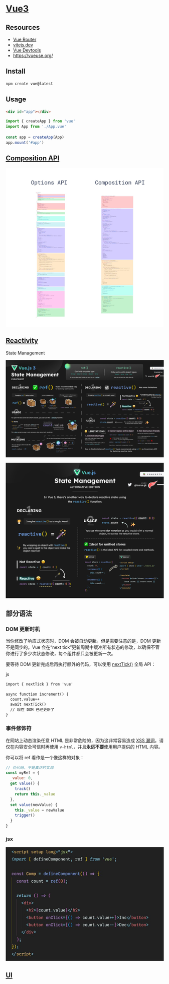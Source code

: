 # [Vue3](https://vuejs.org/)

## Resources

* [Vue Router](https://router.vuejs.org/)
* [vitejs.dev](https://vitejs.dev/)
* [Vue Devtools](https://devtools.vuejs.org/)
* https://vueuse.org/

## Install

```bash
npm create vue@latest
```

## Usage

```html
<div id="app"></div>
```

```js
import { createApp } from 'vue'
import App from './App.vue'

const app = createApp(App)
app.mount('#app')
```

## [Composition API](./composition-api)

![option-composition](./assets/option-composition.jpg)

## [Reactivity](./reactivity)

State Management

![ref-reactive](./assets/ref-reactive.jpg)

![reactive](./assets/reactive.jpg)


## 部分语法

### DOM 更新时机

当你修改了响应式状态时，DOM 会被自动更新。但是需要注意的是，DOM 更新不是同步的。Vue 会在“next tick”更新周期中缓冲所有状态的修改，以确保不管你进行了多少次状态修改，每个组件都只会被更新一次。

要等待 DOM 更新完成后再执行额外的代码，可以使用 [nextTick()](https://cn.vuejs.org/api/general.html#nexttick) 全局 API：

js

```
import { nextTick } from 'vue'

async function increment() {
  count.value++
  await nextTick()
  // 现在 DOM 已经更新了
}
```



### 事件修饰符


在网站上动态渲染任意 HTML 是非常危险的，因为这非常容易造成 [XSS 漏洞](https://zh.wikipedia.org/wiki/跨網站指令碼)。请仅在内容安全可信时再使用 `v-html`，并且**永远不要**使用用户提供的 HTML 内容。



你可以将 ref 看作是一个像这样的对象：

```js
// 伪代码，不是真正的实现
const myRef = {
  _value: 0,
  get value() {
    track()
    return this._value
  },
  set value(newValue) {
    this._value = newValue
    trigger()
  }
}
```

### jsx

![jsx](./assets/jsx.jpg)

## [UI](./ui)
